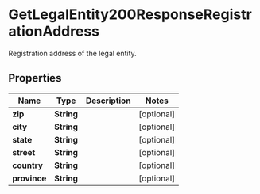 

# GetLegalEntity200ResponseRegistrationAddress

Registration address of the legal entity.

## Properties

| Name | Type | Description | Notes |
|------------ | ------------- | ------------- | -------------|
|**zip** | **String** |  |  [optional] |
|**city** | **String** |  |  [optional] |
|**state** | **String** |  |  [optional] |
|**street** | **String** |  |  [optional] |
|**country** | **String** |  |  [optional] |
|**province** | **String** |  |  [optional] |




